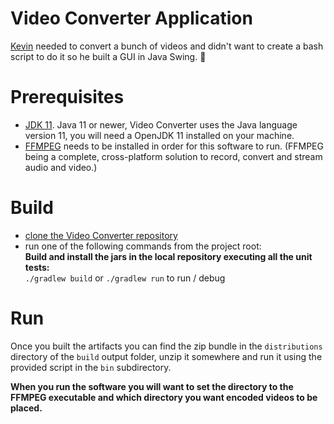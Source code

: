 # Video Converter Application 
[Kevin](https://kevinroberts.us) needed to convert a bunch of videos and didn't want to create a bash script to do it so he built a GUI in Java Swing. 🤷‍
   
Prerequisites
===========
* [JDK 11](https://openjdk.java.net/). Java 11 or newer, Video Converter uses the Java language version 11, you will need a OpenJDK 11 installed on your machine.
* [FFMPEG](https://www.ffmpeg.org/) needs to be installed in order for this software to run. (FFMPEG being a complete, cross-platform solution to record, convert and stream audio and video.)

Build
===========
* [clone the Video Converter repository](https://help.github.com/articles/cloning-a-repository/)      
* run one of the following commands from the project root:  
**Build and install the jars in the local repository executing all the unit tests:**   
`./gradlew build`
or
`./gradlew run` to run / debug    

Run
===========
Once you built the artifacts you can find the zip bundle 
in the `distributions` directory of the `build` output folder, unzip it somewhere and run it using the provided script in the `bin` subdirectory.    

**When you run the software you will want to set the  directory to the FFMPEG executable and which directory you want encoded videos to be placed.**

